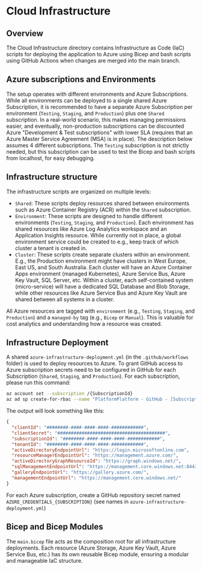 # Cloud Infrastructure

## Overview

The Cloud Infrastructure directory contains Infrastructure as Code (IaC) scripts for deploying the application to Azure using Bicep and bash scripts using GitHub Actions when changes are merged into the main branch.

## Azure subscriptions and Environments

The setup operates with different environments and Azure Subscriptions. While all environments can be deployed to a single shared Azure Subscription, it is recommended to have a separate Azure Subscription per environment (`Testing`, `Staging`, and `Production`) plus one `Shared` subscription. In a real-world scenario, this makes managing permissions easier, and eventually, non-production subscriptions can be discounted Azure "Development & Test subscriptions" with lower SLA (requires that an Azure Master Service Agreement (MSA) is in place). The description below assumes 4 different subscriptions. The `Testing` subscription is not strictly needed, but this subscription can be used to test the Bicep and bash scripts from localhost, for easy debugging.

## Infrastructure structure

The infrastructure scripts are organized on multiple levels:

- `Shared`: These scripts deploy resources shared between environments such as Azure Container Registry (ACR) within the `Shared` subscription.
- `Environment`: These scripts are designed to handle different environments (`Testing`, `Staging`, and `Production`). Each environment has shared resources like Azure Log Analytics workspace and an Application Insights resource. While currently not in place, a global environment service could be created to e.g., keep track of which cluster a tenant is created in.
- `Cluster`: These scripts create separate clusters within an environment. E.g., the Production environment might have clusters in West Europe, East US, and South Australia. Each cluster will have an Azure Container Apps environment (managed Kubernetes), Azure Service Bus, Azure Key Vault, SQL Server, etc. Within a cluster, each self-contained system (micro-service) will have a dedicated SQL Database and Blob Storage, while other resources like Azure Service Bus and Azure Key Vault are shared between all systems in a cluster.

All Azure resources are tagged with `environment` (e.g., `Testing`, `Staging`, and `Production`) and a `managed-by` tag (e.g., `Bicep` or `Manual`). This is valuable for cost analytics and understanding how a resource was created.

## Infrastructure Deployment

A shared `azure-infrastructure-deployment.yml` (in the `.github/workflows` folder) is used to deploy resources to Azure. To grant GitHub access to Azure subscription secrets need to be configured in GitHub for each Subscription (`Shared`, `Staging`, and `Production`). For each subscription, please run this command:

``` bash
az account set --subscription /{SubscriptionId}
az ad sp create-for-rbac --name "PlatformPlatform - GitHub - [Subscription]" --role owner --scopes /subscriptions/{SubscriptionId} --sdk-auth
```

The output will look something like this:

```json
{
  "clientId": "########-####-####-####-############",
  "clientSecret": "########################################",
  "subscriptionId": "########-####-####-####-############",
  "tenantId": "########-####-####-####-############",
  "activeDirectoryEndpointUrl": "https://login.microsoftonline.com",
  "resourceManagerEndpointUrl": "https://management.azure.com/",
  "activeDirectoryGraphResourceId": "https://graph.windows.net/",
  "sqlManagementEndpointUrl": "https://management.core.windows.net:8443/",
  "galleryEndpointUrl": "https://gallery.azure.com/",
  "managementEndpointUrl": "https://management.core.windows.net/"
}
```

For each Azure subscription, create a GitHub repository secret named `AZURE_CREDENTIALS_{SUBSCRIPTION}` (see names in `azure-infrastructure-deployment.yml`)

## Bicep and Bicep Modules

The `main.bicep` file acts as the composition root for all infrastructure deployments. Each resource (Azure Storage, Azure Key Vault, Azure Service Bus, etc.) has its own reusable Bicep module, ensuring a modular and manageable IaC structure.
